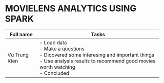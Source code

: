 # MOVIELENS ANALYTICS USING SPARK 

|Full name | Tasks|
|---|---|
|Vu Trung Kien| - Load data <br> - Make a questions <br> - Dicovered some interesing and important things <br> - Use analysis results to recommend good movies worth watching <br> - Concluded 